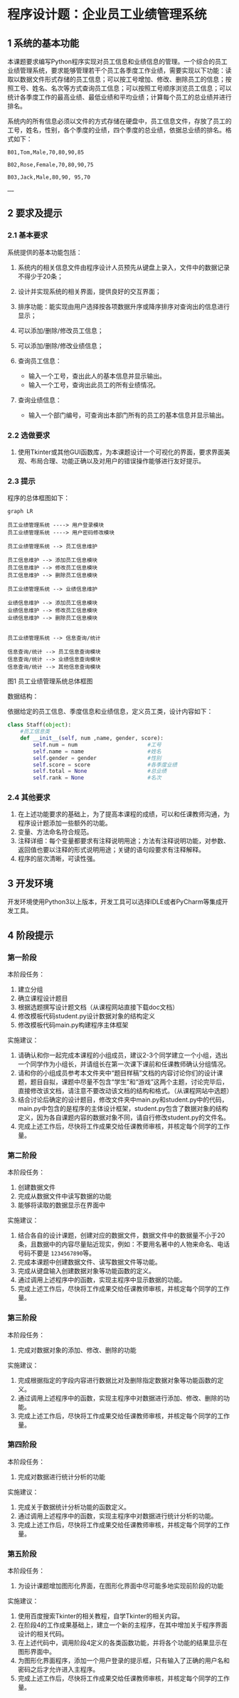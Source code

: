 # 程序设计题：企业员工业绩管理系统

## 1 系统的基本功能

本课题要求编写Python程序实现对员工信息和业绩信息的管理。一个综合的员工业绩管理系统，要求能够管理若干个员工各季度工作业绩，需要实现以下功能：读取以数据文件形式存储的员工信息；可以按工号增加、修改、删除员工的信息；按照工号、姓名、名次等方式查询员工信息；可以按照工号顺序浏览员工信息；可以统计各季度工作的最高业绩、最低业绩和平均业绩；计算每个员工的总业绩并进行排名。

系统内的所有信息必须以文件的方式存储在硬盘中，员工信息文件，存放了员工的工号，姓名，性别，各个季度的业绩，四个季度的总业绩，依据总业绩的排名。格式如下：

```csv
B01,Tom,Male,70,80,90,85

B02,Rose,Female,70,80,90,75

B03,Jack,Male,80,90, 95,70

……
```

## 2 要求及提示

### 2.1 基本要求

系统提供的基本功能包括：

1. 系统内的相关信息文件由程序设计人员预先从键盘上录入，文件中的数据记录不得少于20条；
2. 设计并实现系统的相关界面，提供良好的交互界面；
3. 排序功能：能实现由用户选择按各项数据升序或降序排序对查询出的信息进行显示；
4. 可以添加/删除/修改员工信息；
5. 可以添加/删除/修改业绩信息；
6. 查询员工信息：

   - 输入一个工号，查出此人的基本信息并显示输出。
   - 输入一个工号，查询出此员工的所有业绩情况。
7. 查询业绩信息：

   - 输入一个部门编号，可查询出本部门所有的员工的基本信息并显示输出。

### 2.2 选做要求

1. 使用Tkinter或其他GUI函数库，为本课题设计一个可视化的界面，要求界面美观、布局合理、功能正确以及对用户的错误操作能够进行友好提示。

### 2.3 提示

程序的总体框图如下：

```mermaid
graph LR

员工业绩管理系统 ----> 用户登录模块
员工业绩管理系统 ----> 用户密码修改模块

员工业绩管理系统 --> 员工信息维护

员工信息维护 --> 添加员工信息模块
员工信息维护 --> 修改员工信息模块
员工信息维护 --> 删除员工信息模块

员工业绩管理系统 --> 业绩信息维护

业绩信息维护 --> 添加员工信息模块
业绩信息维护 --> 修改员工信息模块
业绩信息维护 --> 删除员工信息模块


员工业绩管理系统 --> 信息查询/统计

信息查询/统计 --> 员工信息查询模块
信息查询/统计 --> 业绩信息查询模块
信息查询/统计 --> 其他信息查询模块

```

图1 员工业绩管理系统总体框图

数据结构：

依据给定的员工信息、季度信息和业绩信息，定义员工类，设计内容如下：

```python
class Staff(object):
    #员工信息类
    def __init__(self, num ,name, gender, score):
        self.num = num                   	#工号
        self.name = name                 	#姓名
        self.gender = gender             	#性别
        self.score = score               	#各季度业绩
        self.total = None               	#总业绩
        self.rank = None                 	#名次

```

### 2.4 其他要求

1. 在上述功能要求的基础上，为了提高本课程的成绩，可以和任课教师沟通，为程序设计题添加一些额外的功能。
2. 变量、方法命名符合规范。
3. 注释详细：每个变量都要求有注释说明用途；方法有注释说明功能，对参数、返回值也要以注释的形式说明用途；关键的语句段要求有注释解释。
4. 程序的层次清晰，可读性强。

## 3 开发环境

开发环境使用Python3以上版本，开发工具可以选择IDLE或者PyCharm等集成开发工具。

## 4 阶段提示

### 第一阶段

本阶段任务：

1. 建立分组
2. 确立课程设计题目
3. 根据选题撰写设计题文档（从课程网站直接下载doc文档）
4. 修改模板代码student.py设计数据对象的结构定义
5. 修改模板代码main.py构建程序主体框架

实施建议：

1. 请确认和你一起完成本课程的小组成员，建议2-3个同学建立一个小组，选出一个同学作为小组长，并请组长在第一次课下课前和任课教师确认分组情况。
2. 请和你的小组成员参考本文件夹中“题目样稿”文档的内容讨论你们的设计课题，题目自拟，课题中尽量不包含“学生”和“游戏”这两个主题，讨论完毕后，直接修改该文档，请注意不要改动该文档的结构和格式。（从课程网站中选题）
3. 结合讨论后确定的设计题目，修改文件夹中main.py和student.py中的代码，main.py中包含的是程序的主体设计框架，student.py包含了数据对象的结构定义，因为各自课题内容的数据对象不同，请自行修改student.py的文件名。
4. 完成上述工作后，尽快将工作成果交给任课教师审核，并核定每个同学的工作量。

### 第二阶段

本阶段任务：

1. 创建数据文件
2. 完成从数据文件中读写数据的功能
3. 能够将读取的数据显示在界面中

实施建议：

1. 结合各自的设计课题，创建对应的数据文件，数据文件中的数据量不小于20条，且数据中的内容尽量贴近现实，例如：不要用名著中的人物来命名、电话号码不要是 `1234567890`等。
2. 完成本课题中创建数据文件、读写数据文件等功能。
3. 完成从键盘输入创建数据对象等功能函数的定义。
4. 通过调用上述程序中的函数，实现主程序中显示数据的功能。
5. 完成上述工作后，尽快将工作成果交给任课教师审核，并核定每个同学的工作量。

### 第三阶段

本阶段任务：

1. 完成对数据对象的添加、修改、删除的功能

实施建议：

1. 完成根据指定的字段内容进行数据比对及删除指定数据对象等功能函数的定义。
2. 通过调用上述程序中的函数，实现主程序中对数据进行添加、修改、删除的功能。
3. 完成上述工作后，尽快将工作成果交给任课教师审核，并核定每个同学的工作量。

### 第四阶段

本阶段任务：

1. 完成对数据进行统计分析的功能

实施建议：

1. 完成关于数据统计分析功能的函数定义。
2. 通过调用上述程序中的函数，实现主程序中对数据进行统计分析的功能。
3. 完成上述工作后，尽快将工作成果交给任课教师审核，并核定每个同学的工作量。

### 第五阶段

本阶段任务：

1. 为设计课题增加图形化界面，在图形化界面中尽可能多地实现前阶段的功能

实施建议：

1. 使用百度搜索Tkinter的相关教程，自学Tkinter的相关内容。
2. 在阶段4的工作成果基础上，建立一个新的主程序，在其中增加关于程序界面设计的相关代码。
3. 在上述代码中，调用阶段4定义的各类函数功能，并将各个功能的结果显示在图形界面中。
4. 为图形化界面程序，添加一个用户登录的提示框，只有输入了正确的用户名和密码之后才允许进入主程序。
5. 完成上述工作后，尽快将工作成果交给任课教师审核，并核定每个同学的工作量。
